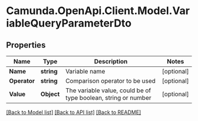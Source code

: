 # Camunda.OpenApi.Client.Model.VariableQueryParameterDto
## Properties

Name | Type | Description | Notes
------------ | ------------- | ------------- | -------------
**Name** | **string** | Variable name | [optional] 
**Operator** | **string** | Comparison operator to be used | [optional] 
**Value** | **Object** | The variable value, could be of type boolean, string or number | [optional] 

[[Back to Model list]](../README.md#documentation-for-models) [[Back to API list]](../README.md#documentation-for-api-endpoints) [[Back to README]](../README.md)

